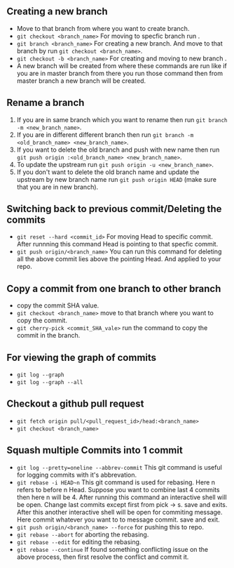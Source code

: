 ## Creating a new branch
- Move to that branch from where you want to create branch.
- `git checkout <branch_name>` For moving to specfic branch run .
-  `git branch <branch_name>` For creating a new branch. And move to that branch by run `git checkout <branch_name>`.
- `git checkout -b <branch_name>` For creating and moving to new branch .
- A new branch will be created from where these commands are run like if you are in master branch from there you run those command then from master branch a new branch will be created.


## Rename a branch
1. If you are in same branch which you want to rename then run `git branch -m <new_branch_name>`.
2. If you are in different different branch then run `git branch -m <old_branch_name> <new_branch_name>`.
3. If you want to delete the old branch and push with new name then run `git push origin :<old_branch_name> <new_branch_name>`.
4. To update the upstream run `git push origin -u <new_branch_name>`.
5. If you don't want to delete the old branch name and update the upstream by new branch name run `git push origin HEAD` (make sure that you are in new branch).


## Switching back to previous commit/Deleting the commits
- `git reset --hard <commit_id>` For moving Head to specific commit. After runnning this command Head is pointing to that specfic commit.
- `git push origin/<branch_name>` You can run this command for deleting all the above commit lies above the pointing Head. And applied to your repo.


## Copy a commit from one branch to other branch
- copy the commit SHA value.
- `git checkout <branch_name>` move to that branch where you want to copy the commit.
- `git cherry-pick <commit_SHA_vale>` run the command to copy the commit in the branch. 


## For viewing the graph of commits
- `git log --graph`
- `git log --graph --all`


## Checkout a github pull request
- `git fetch origin pull/<pull_request_id>/head:<branch_name>`
- `git checkout <branch_name>`


## Squash multiple Commits into 1 commit
- `git log --pretty=oneline --abbrev-commit` This git command is useful for logging commits with it's abbrevation.
- `git rebase -i HEAD~n` This git command is used for rebasing. Here n refers to before n Head. Suppose you want to combine last 4 commits then here n will be 4.
After running this command an interactive shell will be open. Change last commits except first from pick -> s. save and exits. After this another interactive shell will be open for commiting message. Here commit whatever you want to to message commit. save and exit.
- `git push origin/<branch_name> --force` for pushing this to repo.
- `git rebase --abort` for aborting the rebasing.
- `git rebase --edit` for editing the rebasing.
- `git rebase --continue` If found something conflicting issue on the above process, then first resolve the conflict and commit it.

